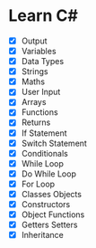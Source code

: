 # Learn C#

- [x] Output
- [x] Variables
- [x] Data Types
- [x] Strings
- [x] Maths
- [x] User Input
- [x] Arrays
- [x] Functions
- [x] Returns
- [x] If Statement
- [x] Switch Statement
- [x] Conditionals
- [x] While Loop
- [x] Do While Loop
- [x] For Loop
- [x] Classes Objects
- [x] Constructors
- [x] Object Functions
- [x] Getters Setters
- [x] Inheritance

